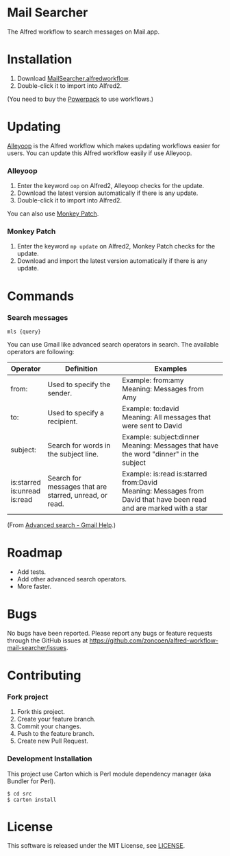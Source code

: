# Mail Searcher

The Alfred workflow to search messages on Mail.app.

# Installation

1. Download [MailSearcher.alfredworkflow](https://raw.github.com/zoncoen/alfred-workflow-mail-searcher/master/Mail%20Searcher.alfredworkflow).
2. Double-click it to import into Alfred2.

(You need to buy the [Powerpack](https://buy.alfredapp.com/) to use workflows.)

# Updating

[Alleyoop](http://www.alfredforum.com/topic/1582-alleyoop-update-alfred-workflows/) is the Alfred workflow which makes updating workflows easier for users.
You can update this Alfred workflow easily if use Alleyoop.

### Alleyoop

1. Enter the keyword `oop` on Alfred2, Alleyoop checks for the update.
2. Download the latest version automatically if there is any update.
3. Double-click it to import into Alfred2.

You can also use [Monkey Patch](https://github.com/BenziAhamed/monkeypatch-alfred).

### Monkey Patch

1. Enter the keyword `mp update` on Alfred2, Monkey Patch checks for the update.
2. Download and import the latest version automatically if there is any update.

# Commands

### Search messages

```
mls {query}
```

You can use Gmail like advanced search operators in search.
The available operators are following:

|Operator|Definition|Examples|
|-----|-----|-----|
|from:|Used to specify the sender.|Example: from:amy<br>Meaning: Messages from Amy|
|to:|Used to specify a recipient.|Example: to:david<br>Meaning: All messages that were sent to David|
|subject:|Search for words in the subject line.|Example: subject:dinner<br>Meaning: Messages that have the word "dinner" in the subject|
|is:starred<br>is:unread<br>is:read|Search for messages that are starred, unread, or read.|Example: is:read is:starred from:David<br>Meaning: Messages from David that have been read and are marked with a star|

(From [Advanced search - Gmail Help](https://support.google.com/mail/answer/7190?hl=en).)

# Roadmap

- Add tests.
- Add other advanced search operators.
- More faster.

# Bugs

No bugs have been reported.
Please report any bugs or feature requests through the GitHub issues at <https://github.com/zoncoen/alfred-workflow-mail-searcher/issues>.

# Contributing

### Fork project

1. Fork this project.
2. Create your feature branch.
3. Commit your changes.
4. Push to the feature branch.
5. Create new Pull Request.

### Development Installation

This project use Carton which is Perl module dependency manager (aka Bundler for Perl).

```
$ cd src
$ carton install
```

# License

This software is released under the MIT License, see [LICENSE](https://raw.github.com/zoncoen/alfred-workflow-mail-searcher/master/LICENSE).
